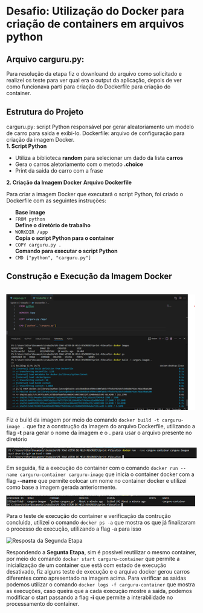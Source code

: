 # Desafio: Utilização do Docker para criação de containers em arquivos python
## Arquivo carguru.py:
<p>Para resolução da etapa fiz o downloand do arquivo como solicitado e realizei os teste para ver qual era o output da aplicação, depois
de ver como funcionava parti para criação do Dockerfile para criação do container.</p>
<h2>Estrutura do Projeto</h2>
carguru.py: script Python responsável por gerar aleatoriamento um modelo de carro para saida e exibi-lo.
Dockerfile: arquivo de configuração para criação da imagem Docker. <br>
<strong>1. Script Python</strong>
<ul>
  <li>Utiliza a biblioteca <strong>random</strong> para selecionar um dado da lista <strong>carros</strong></li>
  <li>Gera o carros aletoriamento com o metodo <strong>.choice</strong></li>
  <li>Print da saida do carro com a frase</li>
</ul>
<strong>2. Criação da Imagem Docker</strong>
<strong>Arquivo Dockerfile</strong>
<p>Para criar a imagem Docker que executará o script Python, foi criado o Dockerfile com as seguintes instruções:</p>
<ul>
<strong>Base image</strong>
<li><code>FROM python</code></li>
<strong>Define o diretório de trabalho</strong>
<li><code>WORKDIR /app</code></li>
<strong>Copia o script Python para o container</strong>
<li><code>COPY carguru.py . </code></li>
<strong>Comando para executar o script Python</strong>
<li><code>CMD ["python", "carguru.py"] </code></li>
</ul>
<h2>Construção e Execução da Imagem Docker</h2> <br>
<img src="/Sprint-4/Evidencias/build_carguru.png"  width="500px" alt="Construção da imagem Carguru">
<p>Fiz o build da imagem por meio do comando <code>docker build -t carguru-image .</code> que faz a construção da imagem do arquivo Dockerfile, utilizando a flag <strong>-t</strong> para gerar o nome da imagem e o <strong>.</strong> para usar o arquivo presente no diretório</p>
<img src="/Sprint-4/Evidencias/teste_carguru.png" width="700px" alt="Execução do container com  base na imagem docker">
<p>Em seguida, fiz a execução do container com o comando <code>docker run --name carguru-container carguru-image</code> que inicia o container docker com a flag <strong>--name</strong> que permite colocar um nome no container docker e utilizei como base a imagem gerada anteriormente.</p>
<img src="/Sprint-4/Evidencias/execução_carguru.png" width="500px" alt="Teste de execução do container">
<p>Para o teste de execução do container e verificação da contrução concluida, utilizei o comando <code>docker ps -a</code> que mostra os que já finalizaram o processo de execução, utilizando a flag -a para isso</p>
<img src="/Sprint-4/Evidencias/execuçoes_carguru.png" width="500px" alt="Resposta da Segunda Etapa">
<p>Respondendo a <strong>Segunta Etapa</strong>, sim é possivel reutilizar o mesmo container, por meio do comando <code>docker start carguru-container</code> que permite a inicialização de um container que está com estado de execução desativado, fiz alguns teste de execução e o arquivo docker gerou carros diferentes como apresentado na imagem acima. Para verificar as saidas podemos utilizar o comando <code>docker logs -f carguru-container</code> que mostra as execuções, caso queira que a cada execução mostre a saida, podemos modificar o start passando a flag <strong>-i</strong> que permite a interabilidade no processamento do container. </p>
